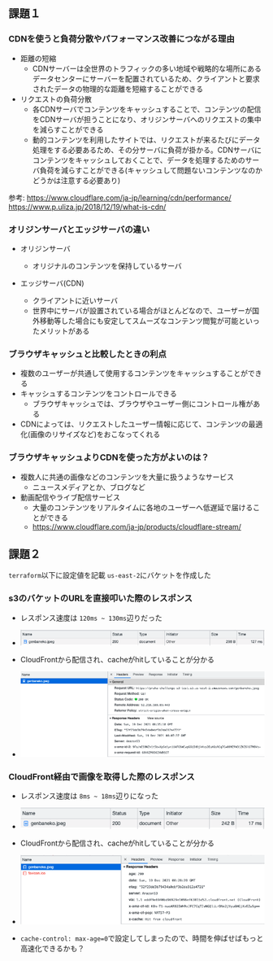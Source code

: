 ## 課題１

### CDNを使うと負荷分散やパフォーマンス改善につながる理由

- 距離の短縮
  - CDNサーバーは全世界のトラフィックの多い地域や戦略的な場所にあるデータセンターにサーバーを配置されているため、クライアントと要求されたデータの物理的な距離を短縮することができる
- リクエストの負荷分散
  - 各CDNサーバでコンテンツをキャッシュすることで、コンテンツの配信をCDNサーバが担うことになり、オリジンサーバへのリクエストの集中を減らすことができる
  - 動的コンテンツを利用したサイトでは、リクエストが来るたびにデータ処理をする必要あるため、その分サーバに負荷が掛かる。CDNサーバにコンテンツをキャッシュしておくことで、データを処理するためのサーバ負荷を減らすことができる(キャッシュして問題ないコンテンツなのかどうかは注意する必要あり)


参考:
https://www.cloudflare.com/ja-jp/learning/cdn/performance/  
https://www.p.uliza.jp/2018/12/19/what-is-cdn/  

### オリジンサーバとエッジサーバの違い
- オリジンサーバ
  - オリジナルのコンテンツを保持しているサーバ

- エッジサーバ(CDN)
  - クライアントに近いサーバ
  - 世界中にサーバが設置されている場合がほとんどなので、ユーザーが国外移動等した場合にも安定してスムーズなコンテンツ閲覧が可能といったメリットがある

### ブラウザキャッシュと比較したときの利点
- 複数のユーザーが共通して使用するコンテンツをキャッシュすることができる
- キャッシュするコンテンツをコントロールできる
  - ブラウザキャッシュでは、ブラウザやユーザー側にコントロール権がある
- CDNによっては、リクエストしたユーザー情報に応じて、コンテンツの最適化(画像のリサイズなど)をおこなってくれる

### ブラウザキャッシュよりCDNを使った方がよいのは？
- 複数人に共通の画像などのコンテンツを大量に扱うようなサービス
  - ニュースメディアとか、ブログなど
- 動画配信やライブ配信サービス
  - 大量のコンテンツをリアルタイムに各地のユーザーへ低遅延で届けることができる
  - https://www.cloudflare.com/ja-jp/products/cloudflare-stream/

## 課題２

`terraform`以下に設定値を記載
`us-east-2`にバケットを作成した

### s3のバケットのURLを直接叩いた際のレスポンス
- レスポンス速度は `120ms ~ 130ms`辺りだった
- ![スクリーンショット](images/response_time_via_s3.png)

- CloudFrontから配信され、cacheがhitしていることが分かる
- ![スクリーンショット](images/s3.png)


### CloudFront経由で画像を取得した際のレスポンス

- レスポンス速度は `8ms ~ 18ms`辺りになった
- ![スクリーンショット](images/response_time_via_cloudfront.png)

- CloudFrontから配信され、cacheがhitしていることが分かる
- ![スクリーンショット](images/cloudfront.png)

- `cache-control: max-age=0`で設定してしまったので、時間を伸ばせばもっと高速化できるかも？